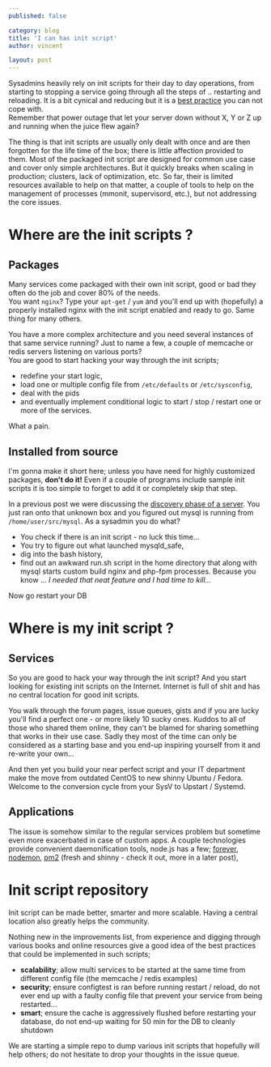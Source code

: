 ```yaml
---
published: false

category: blog
title: 'I can has init script'
author: vincent

layout: post
---
```


Sysadmins heavily rely on init scripts for their day to day operations, from starting to stopping a service going through all the steps of .. restarting and reloading. It is a bit cynical and reducing but it is a [best practice]() you can not cope with.  
Remember that power outage that let your server down without X, Y or Z up and running when the juice flew again?

The thing is that init scripts are usually only dealt with once and are then forgotten for the life time of the box; there is little affection provided to them. Most of the packaged init script are designed for common use case and cover only simple architectures. But it quickly breaks when scaling in production; clusters, lack of optimization, etc.
So far, their is limited resources available to help on that matter, a couple of tools to help on the management of processes (mmonit, supervisord, etc.), but not addressing the core issues.

# Where are the init scripts ?

## Packages

Many services come packaged with their own init script, good or bad they often do the job and cover 80% of the needs.  
You want ```nginx```? Type your ```apt-get``` / ```yum``` and you'll end up with (hopefully) a properly installed nginx with the init script enabled and ready to go. Same thing for many others.

You have a more complex architecture and you need several instances of that same service running? Just to name a few, a couple of memcache or redis servers listening on various ports?  
You are good to start hacking your way through the init scripts;

- redefine your start logic, 
- load one or multiple config file from ```/etc/defaults``` or ```/etc/sysconfig```, 
- deal with the pids 
- and eventually implement conditional logic to start / stop / restart one or more of the services. 

What a pain.

## Installed from source

I'm gonna make it short here; unless you have need for highly customized packages, **don't do it!** Even if a couple of programs include sample init scripts it is too simple to forget to add it or completely skip that step.

In a previous post we were discussing the [discovery phase of a server](). You just ran onto that unknown box and you figured out mysql is running from ```/home/user/src/mysql```. As a sysadmin you do what? 

- You check if there is an init script - no luck this time... 
- You try to figure out what launched mysqld_safe, 
- dig into the bash history, 
- find out an awkward run.sh script in the home directory that along with mysql starts custom build nginx and php-fpm processes. Because you know … *I needed that neat feature and I had time to kill…* 

Now go restart your DB

# Where is my init script ?

## Services

So you are good to hack your way through the init script? And you start looking for existing init scripts on the Internet. Internet is full of shit and has no central location for good init scripts.

You walk through the forum pages, issue queues, gists and if you are lucky you'll find a perfect one - or more likely 10 sucky ones. Kuddos to all of those who shared them online, they can't be blamed for sharing something that works in their use case. Sadly they most of the time can only be considered as a starting base and you end-up inspiring yourself from it and re-write your own...

And then yet you build your near perfect script and your IT department make the move from outdated CentOS to new shinny Ubuntu / Fedora. Welcome to the conversion cycle from your SysV to Upstart / Systemd.

## Applications

The issue is somehow similar to the regular services problem but sometime even more exacerbated in case of custom apps. 
A couple technologies provide convenient daemonification tools, node.js has a few; [forever](), [nodemon](), [pm2](https://github.com/Unitech/pm2) (fresh and shinny - check it out, more in a later post), 

# Init script repository

Init script can be made better, smarter and more scalable. Having a central location also greatly helps the community.

Nothing new in the improvements list, from experience and digging through various books and online resources give a good idea of the best practices that could be implemented in such scripts;

- **scalability**; allow multi services to be started at the same time from different config file (the memcache / redis examples)
- **security**; ensure configtest is ran before running restart / reload, do not ever end up with a faulty config file that prevent your service from being restarted...
- **smart**; ensure the cache is aggressively flushed before restarting your database, do not end-up waiting for 50 min for the DB to cleanly shutdown

We are starting a simple repo to dump various init scripts that hopefully will help others; do not hesitate to drop your thoughts in the issue queue.
